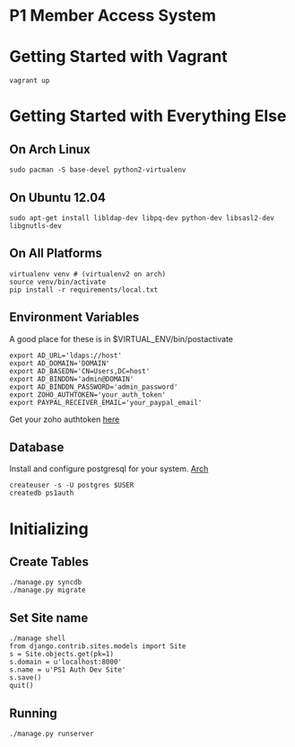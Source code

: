 P1 Member Access System
========================

Getting Started with Vagrant
===============

    vagrant up
    
Getting Started with Everything Else
===============

On Arch Linux
-------------

    sudo pacman -S base-devel python2-virtualenv

On Ubuntu 12.04
---------------

    sudo apt-get install libldap-dev libpq-dev python-dev libsasl2-dev libgnutls-dev

On All Platforms
----------------

    virtualenv venv # (virtualenv2 on arch)
    source venv/bin/activate
    pip install -r requirements/local.txt

Environment Variables
---------------------
A good place for these is in $VIRTUAL_ENV/bin/postactivate

    export AD_URL='ldaps://host'
    export AD_DOMAIN='DOMAIN'
    export AD_BASEDN='CN=Users,DC=host'
    export AD_BINDDN='admin@DOMAIN'
    export AD_BINDDN_PASSWORD='admin_password'
    export ZOHO_AUTHTOKEN='your_auth_token'
    export PAYPAL_RECEIVER_EMAIL='your_paypal_email'

    
Get your zoho authtoken [here](https://accounts.zoho.com/apiauthtoken/create?SCOPE=ZohoCRM/crmapi)

Database
--------

Install and configure postgresql for your system.
[Arch](https://wiki.archlinux.org/index.php/PostgreSQL)

    createuser -s -U postgres $USER
    createdb ps1auth



Initializing
============

Create Tables
-------------

    ./manage.py syncdb
    ./manage.py migrate

Set Site name
-------------

    ./manage shell
    from django.contrib.sites.models import Site
    s = Site.objects.get(pk=1)
    s.domain = u'localhost:8000'
    s.name = u'PS1 Auth Dev Site'
    s.save()
    quit()
    
Running
-------

    ./manage.py runserver

